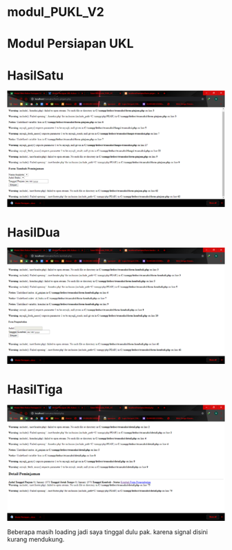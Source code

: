 # modul_PUKL_V2
# Modul Persiapan UKL
# HasilSatu
![AltText](https://github.com/Fatan169/modul_PUKL_V2/blob/master/localhost_transaksi_form-pinjam.php%20-%20Google%20Chrome%203_30_2020%208_27_49%20PM.png "Hasil Satu")
# HasilDua
![AltText](https://github.com/Fatan169/modul_PUKL_V2/blob/master/localhost_transaksi_form-pinjam.php%20-%20Google%20Chrome%203_30_2020%208_28_40%20PM.png "Hasil Dua")
# HasilTiga
![AltText](https://github.com/Fatan169/modul_PUKL_V2/blob/master/localhost_transaksi_form-pinjam.php%20-%20Google%20Chrome%203_30_2020%208_28_54%20PM.png "Hasil Tiga")

Beberapa masih loading jadi saya tinggal dulu pak. karena signal disini kurang mendukung.
